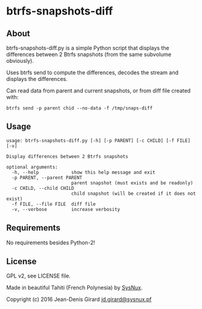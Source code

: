 btrfs-snapshots-diff
====================

About
-----
btrfs-snapshots-diff.py is a  simple Python script that displays the differences 
between 2 Btrfs snapshots (from the same subvolume obviously).

Uses btrfs send to compute the differences, decodes the stream and 
displays the differences.

Can read data from parent and current snapshots, or from diff
file created with:

`btrfs send -p parent chid --no-data -f /tmp/snaps-diff`

Usage
-----

    usage: btrfs-snapshots-diff.py [-h] [-p PARENT] [-c CHILD] [-f FILE] [-v]
    
    Display differences between 2 Btrfs snapshots
    
    optional arguments:
      -h, --help            show this help message and exit
      -p PARENT, --parent PARENT
                            parent snapshot (must exists and be readonly)
      -c CHILD, --child CHILD
                            child snapshot (will be created if it does not exist)
      -f FILE, --file FILE  diff file
      -v, --verbose         increase verbosity

Requirements
------------
No requirements besides Python-2!

License
-------
GPL v2, see LICENSE file.

Made in beautiful Tahiti (French Polynesia) by [SysNux](http://www.sysnux.pf/ "Systèmes Linux en Polynésie française").

Copyright (c) 2016 Jean-Denis Girard <jd.girard@sysnux.pf>
